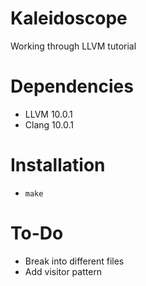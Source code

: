# Kaleidoscope

Working through LLVM tutorial

# Dependencies

* LLVM 10.0.1
* Clang 10.0.1

# Installation

* `make`

# To-Do

* Break into different files
* Add visitor pattern

